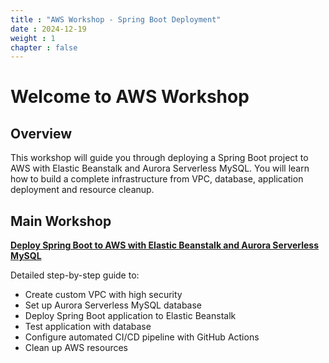 ```yaml
---
title : "AWS Workshop - Spring Boot Deployment"
date : 2024-12-19 
weight : 1 
chapter : false
---
```


# Welcome to AWS Workshop

## Overview
This workshop will guide you through deploying a Spring Boot project to AWS with Elastic Beanstalk and Aurora Serverless MySQL. You will learn how to build a complete infrastructure from VPC, database, application deployment and resource cleanup.

## Main Workshop

**[Deploy Spring Boot to AWS with Elastic Beanstalk and Aurora Serverless MySQL](../1-Gioi-thieu/)**

Detailed step-by-step guide to:
- Create custom VPC with high security
- Set up Aurora Serverless MySQL database
- Deploy Spring Boot application to Elastic Beanstalk
- Test application with database
- Configure automated CI/CD pipeline with GitHub Actions
- Clean up AWS resources